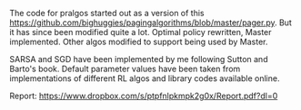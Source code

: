 The code for pralgos started out as a version of this https://github.com/bighuggies/pagingalgorithms/blob/master/pager.py.
But it has since been modified quite a lot. Optimal policy rewritten, Master implemented. Other algos modified to support being used by Master.

SARSA and SGD have been implemented by me following Sutton and Barto's book.
Default parameter values have been taken from implementations of different RL algos and library codes available online.

Report: https://www.dropbox.com/s/ptpfnlpkmpk2g0x/Report.pdf?dl=0

